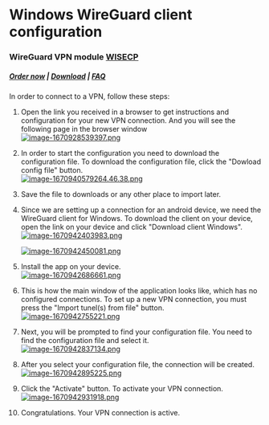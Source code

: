 # Windows WireGuard client configuration

### WireGuard VPN module **[WISECP](https://puqcloud.com/link.php?id=78)** 

##### [Order now](https://puqcloud.com/index.php?rp=/store/wisecp-module-wireguard-vpn) | [Download](https://download.puqcloud.com/WISECP/Product/PUQ_WISECP-WireGuard-VPN/) | [FAQ](https://faq.puqcloud.com/)
  

In order to connect to a VPN, follow these steps:

1. Open the link you received in a browser to get instructions and configuration for your new VPN connection. And you will see the following page in the browser window  
    [![image-1670928539397.png](https://doc.puq.info/uploads/images/gallery/2022-12/scaled-1680-/image-1670928539397.png)](https://doc.puq.info/uploads/images/gallery/2022-12/image-1670928539397.png)
2. In order to start the configuration you need to download the configuration file. To download the configuration file, click the "Dowload config file" button.  
    [![image-1670940579264.46.38.png](https://doc.puq.info/uploads/images/gallery/2022-12/scaled-1680-/image-1670940579264-46-38.png)](https://doc.puq.info/uploads/images/gallery/2022-12/image-1670940579264-46-38.png)
3. Save the file to downloads or any other place to import later.
4. Since we are setting up a connection for an android device, we need the WireGuard client for Windows. To download the client on your device, open the link on your device and click "Download client Windows".  
    [![image-1670942403983.png](https://doc.puq.info/uploads/images/gallery/2022-12/scaled-1680-/image-1670942403983.png)](https://doc.puq.info/uploads/images/gallery/2022-12/image-1670942403983.png)
    
    [![image-1670942450081.png](https://doc.puq.info/uploads/images/gallery/2022-12/scaled-1680-/image-1670942450081.png)](https://doc.puq.info/uploads/images/gallery/2022-12/image-1670942450081.png)
5. Install the app on your device.  
    [![image-1670942686661.png](https://doc.puq.info/uploads/images/gallery/2022-12/scaled-1680-/image-1670942686661.png)](https://doc.puq.info/uploads/images/gallery/2022-12/image-1670942686661.png)
6. This is how the main window of the application looks like, which has no configured connections. To set up a new VPN connection, you must press the "Import tunel(s) from file" button.  
    [![image-1670942755221.png](https://doc.puq.info/uploads/images/gallery/2022-12/scaled-1680-/image-1670942755221.png)](https://doc.puq.info/uploads/images/gallery/2022-12/image-1670942755221.png)
7. Next, you will be prompted to find your configuration file. You need to find the configuration file and select it.  
    [![image-1670942837134.png](https://doc.puq.info/uploads/images/gallery/2022-12/scaled-1680-/image-1670942837134.png)](https://doc.puq.info/uploads/images/gallery/2022-12/image-1670942837134.png)
8. After you select your configuration file, the connection will be created.  
    [![image-1670942895225.png](https://doc.puq.info/uploads/images/gallery/2022-12/scaled-1680-/image-1670942895225.png)](https://doc.puq.info/uploads/images/gallery/2022-12/image-1670942895225.png)
9. Click the "Activate" button. To activate your VPN connection.  
    [![image-1670942931918.png](https://doc.puq.info/uploads/images/gallery/2022-12/scaled-1680-/image-1670942931918.png)](https://doc.puq.info/uploads/images/gallery/2022-12/image-1670942931918.png)
10. Congratulations. Your VPN connection is active.
